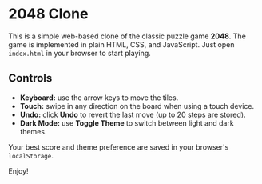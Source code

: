 # 2048 Clone

This is a simple web-based clone of the classic puzzle game **2048**. The game is implemented in plain HTML, CSS, and JavaScript. Just open `index.html` in your browser to start playing.

## Controls
- **Keyboard:** use the arrow keys to move the tiles.
- **Touch:** swipe in any direction on the board when using a touch device.
- **Undo:** click **Undo** to revert the last move (up to 20 steps are stored).
- **Dark Mode:** use **Toggle Theme** to switch between light and dark themes.

Your best score and theme preference are saved in your browser's `localStorage`.

Enjoy!

